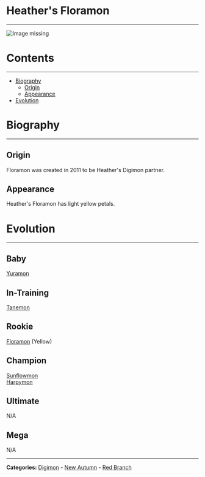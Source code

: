 
# Heather's Floramon
-----
![Image missing]({{site.baseurl}}/wiki/resources/Floramon.png)

# Contents
-----

- [Biography](#biography)
  - [Origin](#origin)
  - [Appearance](#appearance)
- [Evolution](#evolution)

# Biography
-----

## Origin
Floramon was created in 2011 to be Heather's Digimon partner.

## Appearance
Heather's Floramon has light yellow petals.

# Evolution
-----

## Baby  
[Yuramon](http://www.wikimon.net/yuramon)

## In-Training  
[Tanemon](http://www.wikimon.net/tanemon)

## Rookie
[Floramon](http://www.wikimon.net/floramon) (Yellow)  

## Champion
[Sunflowmon](http://www.wikimon.net/sunflowmon)  
[Harpymon](http://www.wikimon.net/harpymon)  

## Ultimate
N/A

## Mega
N/A

-----

**Categories:** [Digimon](../categories/Digimon) - [New Autumn](../categories/New_Autumn) - [Red Branch](../categories/Red_Branch)
